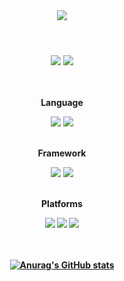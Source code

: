 <header>
  <img src="https://capsule-render.vercel.app/api?type=waving&color=timeGradient&height=250&section=header&text=euuns%20&fontSize=65&fontAlign=75" />
</header>


<body>
  <div align="center">
  <a href="https://rvrlo.tistory.com" target="_blank"><img src="https://img.shields.io/badge/Blog-8A9296?style=flat-square&logo=Tistory&logoColor=white"/></a>
  <img src="https://img.shields.io/badge/rvrlos@naver.com-333?style=flat-square&logo=Gmail&logoColor=white"/>
  <br/><br/>

  <br/><b>Language<b><p>
  <img src="https://img.shields.io/badge/JAVA-007396?style=flat-square&logo=java&logoColor=white">
  <img src="https://img.shields.io/badge/python-3776AB?style=flat-square&logo=Python&logoColor=white"/>


  <br/><b>Framework<b><p>
  <img src="https://img.shields.io/badge/spring-6DB33F?style=flat-square&logo=Spring&logoColor=white"/>
  <img src="https://img.shields.io/badge/springboot-6DB33F?style=flat-square&logo=Spring Boot&logoColor=white"/>


  <br><b>Platforms<b><p>
  <img src="https://img.shields.io/badge/intellijidea-000000?style=flat-square&logo=Intellij&logoColor=white"/>
  <img src="https://img.shields.io/badge/androidstudio-3DDC84?style=flat-square&logo=Android Studio&logoColor=white"/>
  <img src="https://img.shields.io/badge/visualstudiocode-007ACC?style=flat-square&logo=Visual Studio Code&logoColor=white"/>

<br/><br/>
[![Anurag's GitHub stats](https://github-readme-stats.vercel.app/api?username=euuns)](https://github.com/euuns/github-readme-stats.cercel.app/api?username=anuraghazra&show_icons=true&theme=swift)
  </div>
</body>

